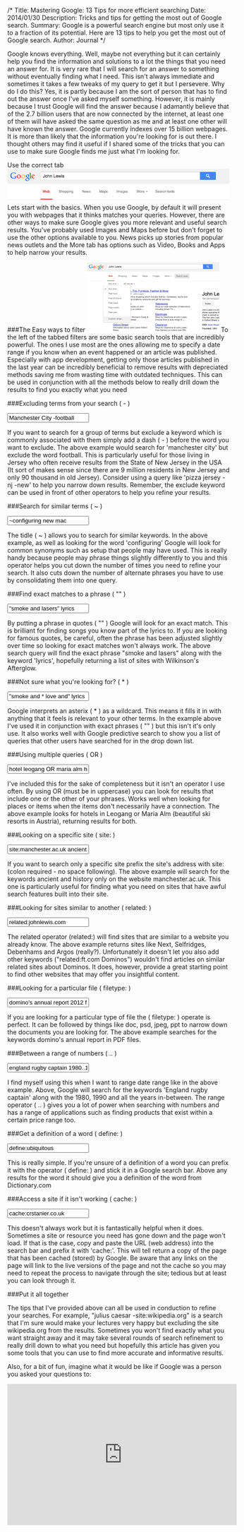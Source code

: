 /*
Title: Mastering Google: 13 Tips for more efficient searching
Date: 2014/01/30
Description: Tricks and tips for getting the most out of Google search.
Summary: Google is a powerful search engine but most only use it to a fraction of its potential. Here are 13 tips to help you get the most out of Google search.
Author: Journal
*/

Google knows everything. Well, maybe not everything but it can certainly help you find the information and solutions to a lot the things that you need an answer for. It is very rare that I will search for an answer to something without eventually finding what I need. This isn't always immediate and sometimes it takes a few tweaks of my query to get it but I persevere.  Why do I do this? Yes, it is partly because I am the sort of person that has to find out the answer once I've asked myself something. However, it is mainly because I trust Google will find the answer because I adamantly believe that of the 2.7 billion users that are now connected by the internet, at least one of them will have asked the same question as me and at least one other will have known the answer. Google currently indexes over 15 billion webpages. It is more than likely that the information you're looking for is out there. I thought others may find it useful if I shared some of the tricks that you can use to make sure Google finds me just what I'm looking for.



Use the correct tab
![Use the correct Google Search Tab](/img/11-google-search.png)
Lets start with the basics. When you use Google, by default it will present you with webpages that it thinks matches your queries. However, there are other ways to make sure Google gives you more relevant and useful search results. You've probably used Images and Maps before but don't forget to use the other options available to you. News picks up stories from popular news outlets and the More tab has options such as Video, Books and Apps to help narrow your results.

###The Easy ways to filter
![Use the additional tools to narrow down Google Search results](/img/11-google-search-tools.png)
To the left of the tabbed filters are some basic search tools that are incredibly powerful. The ones I use most are the ones allowing me to specify a date range if you know when an event happened or an article was published. Especially with app development, getting only those articles published in the last year can be incredibly beneficial to remove results with depreciated methods saving me from wasting time with outdated techniques. This can be used in conjunction with all the methods below to really drill down the results to find you exactly what you need

###Excluding terms from your search ( - )

<div class="google-search"><input type="text" value="Manchester City -football" /></div>

If you want to search for a group of terms but exclude a keyword which is commonly associated with them simply add a dash ( - ) before the word you want to exclude. The above example would search for 'manchester city' but exclude the word football. This is particularly useful for those living in Jersey who often receive results from the State of New Jersey in the USA (It sort of makes sense since there are 9 million residents in New Jersey and only 90 thousand in old Jersey). Consider using a query like 'pizza jersey -nj -new' to help you narrow down results. Remember, the exclude keyword can be used in front of other operators to help you refine your results.

###Search for similar terms ( ~ )

<div class="google-search"><input type="text" value="~configuring new mac" /></div>

The tidle ( ~ ) allows you to search for similar keywords. In the above example, as well as looking for the word 'configuring' Google will look for common synonyms such as setup that people may have used. This is really handy because people may phrase things slightly differently to you and this operator helps you cut down the number of times you need to refine your search. It also cuts down the number of alternate phrases you have to use by consolidating them into one query.

###Find exact matches to a phrase ( "" )

<div class="google-search"><input type="text" value="&quot;smoke and lasers&quot; lyrics" /></div>

By putting a phrase in quotes ( "" ) Google will look for an exact match. This is brilliant for finding songs you know part of the lyrics to. If you are looking for famous quotes, be careful, often the phrase has been adjusted slightly over time so looking for exact matches won't always work. The above search query will find the exact phrase "smoke and lasers" along with the keyword 'lyrics', hopefully returning a list of sites with Wilkinson's Afterglow.

###Not sure what you're looking for? ( * )

<div class="google-search"><input type="text" value="&quot;smoke and * love and&quot; lyrics" /></div>

Google interprets an asterix ( * ) as a wildcard. This means it fills it in with anything that it feels is relevant to your other terms. In the example above I've used it in conjunction with exact phrases ( "" ) but this isn't it's only use. It also works well with Google predictive search to show you a list of queries that other users have searched for in the drop down list.

###Using multiple queries ( OR )

<div class="google-search"><input type="text" value="hotel leogang OR maria alm hotel" /></div>

I've included this for the sake of completeness but it isn't an operator I use often. By using OR (must be in uppercase) you can look for results that include one or the other of your phrases. Works well when looking for places or items when the items don't necessarily have a connection. The above example looks for hotels in Leogang or Maria Alm (beautiful ski resorts in Austria), returning results for both.

###Looking on a specific site ( site: )

<div class="google-search"><input type="text" value="site:manchester.ac.uk ancient history" /></div>

If you want to search only a specific site prefix the site's address with site: (colon required - no space following). The above example will search for the keywords ancient and history only on the website manchester.ac.uk. This one is particularly useful for finding what you need on sites that have awful search features built into their site.

###Looking for sites similar to another ( related: )

<div class="google-search"><input type="text" value="related:johnlewis.com " /></div>

The related operator (related:) will find sites that are similar to a website you already know. The above example returns sites like Next, Selfridges, Debenhams and Argos (really?). Unfortunately it doesn't let you also add other keywords ("related:ft.com Dominos") wouldn't find articles on similar related sites about Dominos. It does, however, provide a great starting point to find other websites that may offer you insightful content.

###Looking for a particular file ( filetype: )

<div class="google-search"><input type="text" value="domino's annual report 2012 filetype:pdf" /></div>

If you are looking for a particular type of file the ( filetype: ) operate is perfect. It can be followed by things like doc, psd, jpeg, ppt to narrow down the documents you are looking for. The above example searches for the keywords domino's annual report in PDF files.

###Between a range of numbers ( .. )

<div class="google-search"><input type="text" value="england rugby captain 1980..1990" /></div>

I find myself using this when I want to range date range like in the above example.  Above, Google will search for the keywords 'England rugby captain' along with the 1980, 1990 and all the years in-between. The range operator ( .. ) gives you a lot of power when searching with numbers and has a range of applications such as finding products that exist within a certain price range too.

###Get a definition of a word ( define: )

<div class="google-search"><input type="text" value="define:ubiquitous" /></div>

This is really simple. If you're unsure of a definition of a word you can prefix it with the operator ( define: ) and stick it in a Google search bar. Above any results for the word it should give you a definition of the word from Dictionary.com

###Access a site if it isn't working ( cache: )

<div class="google-search"><input type="text" value="cache:crstanier.co.uk" /></div>

This doesn't always work but it is fantastically helpful when it does. Sometimes a site or resource you need has gone down and the page won't load. If that is the case, copy and paste the URL (web address) into the search bar and prefix it with 'cache:'. This will tell return a copy of the page that has been cached (stored) by Google. Be aware that any links on the page will link to the live versions of the page and not the cache so you may need to repeat the process to navigate through the site; tedious but at least you can look through it.

###Put it all together

The tips that I've provided above can all be used in conduction to refine your searches. For example, "julius caesar -site:wikipedia.org" is a search that I'm sure would make your lectures very happy but excluding the site wikipedia.org from the results. Sometimes you won't find exactly what you want straight away and it may take several rounds of search refinement to really drill down to what you need but hopefully this article has given you some tools that you can use to find more accurate and informative results.

Also, for a bit of fun, imagine what it would be like if Google was a person you asked your questions to:

<iframe src="http://www.collegehumor.com/e/6947898" width="520" height="320" frameborder="0" allowfullscreen="allowfullscreen"></iframe>